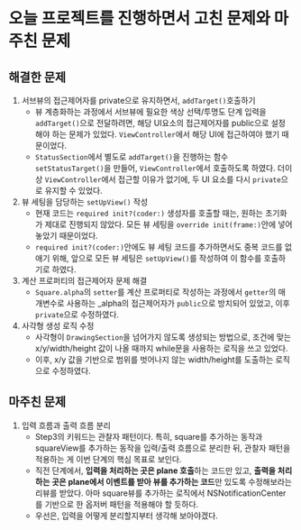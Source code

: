# 오늘 프로젝트를 진행하면서 고친 문제와 마주친 문제

## 해결한 문제
1. 서브뷰의 접근제어자를 private으로 유지하면서, `addTarget()`호출하기
    - 뷰 계층화하는 과정에서 서브뷰에 필요한 색상 선택/투명도 단계 입력을 `addTarget()`으로 전달하려면, 해당 UI요소의 접근제어자를 public으로 설정해야 하는 문제가 있었다. `ViewController`에서 해당 UI에 접근하여야 했기 때문이었다.
    - `StatusSection`에서 별도로 `addTarget()`을 진행하는 함수 `setStatusTarget()`을 만들어, `ViewController`에서 호출하도록 하였다. 더이상 `ViewController`에서 접근할 이유가 없기에, 두 UI 요소를 다시 `private`으로 유지할 수 있었다.
2. 뷰 세팅을 담당하는 `setUpView()` 작성
    - 현재 코드는 `required init?(coder:)` 생성자를 호출할 때는, 원하는 초기화가 제대로 진행되지 않았다. 모든 뷰 세팅을 `override init(frame:)`안에 넣어놓았기 때문이었다.
    - `required init?(coder:)`안에도 뷰 세팅 코드를 추가하면서도 중복 코드를 없애기 위해, 앞으로 모든 뷰 세팅은 `setUpView()`를 작성하여 이 함수를 호출하기로 하였다.
3.  계산 프로퍼티의 접근제어자 문제 해결
    - `Square.alpha`의 `setter`를 계산 프로퍼티로 작성하는 과정에서 `getter`의 매개변수로 사용하는 _alpha의 접근제어자가 `public`으로 방치되어 있었고, 이후 `private`으로 수정하였다.
4. 사각형 생성 로직 수정
    - 사각형이 `DrawingSection`을 넘어가지 않도록 생성되는 방법으로, 조건에 맞는 x/y/width/height 값이 나올 때까지 while문을 사용하는 로직을 쓰고 있었다.
    - 이후, x/y 값을 기반으로 범위를 벗어나지 않는 width/height를 도출하는 로직으로 수정하였다.

## 마주친 문제
1. 입력 흐름과 출력 흐름 분리
    - Step3의 키워드는 관찰자 패턴이다. 특히, square를 추가하는 동작과 squareView를 추가하는 동작을 입력/출력 흐름으로 분리한 뒤, 관찰자 패턴을 적용하는 게 이번 단계의 핵심 목표로 보인다.
    - 직전 단계에서, **입력을 처리하는 곳은 plane 호출**하는 코드만 있고, **출력을 처리하는 곳은 plane에서 이벤트를 받아 뷰를 추가하는 코드**만 있도록 수정해보라는 리뷰를 받았다. 아마 square뷰를 추가하는 로직에서 NSNotificationCenter를 기반으로 한 옵저버 패턴을 적용해야 할 듯하다.
    - 우선은, 입력을 어떻게 분리할지부터 생각해 보아야겠다.